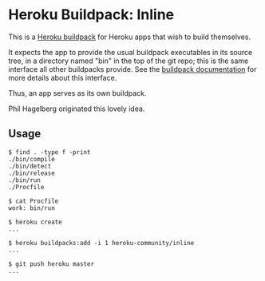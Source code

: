 # Heroku Buildpack: Inline

This is a [Heroku buildpack][buildpack] for Heroku apps that
wish to build themselves.

It expects the app to provide the usual buildpack executables
in its source tree, in a directory named "bin" in the top of
the git repo; this is the same interface all other buildpacks
provide. See the [buildpack documentation][buildpack] for more
details about this interface.

Thus, an app serves as its own buildpack.

Phil Hagelberg originated this lovely idea.

## Usage

    $ find . -type f -print
    ./bin/compile
    ./bin/detect
    ./bin/release
    ./bin/run
    ./Procfile

    $ cat Procfile
    work: bin/run

    $ heroku create
    ...

    $ heroku buildpacks:add -i 1 heroku-community/inline
    ...

    $ git push heroku master
    ...

[buildpack]: https://devcenter.heroku.com/articles/buildpack-api#buildpack-api
